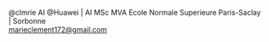 @clmrie
AI  @Huawei | AI MSc MVA Ecole Normale Superieure Paris-Saclay | Sorbonne <br> 
marieclement172@gmail.com
